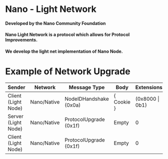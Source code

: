 # Nano - Light Network
#### Developed by the Nano Community Foundation
#### Nano Light Network is a protocol which allows for Protocol Improvements.
#### We develop the light net implementation of Nano Node.

# Example of Network Upgrade
| Sender | Network | Message Type | Body | Extensions |
|   --   |   ---   |      --      |  --  |     --     |
| Client (Light Node) | Nano/Native | NodeIDHandshake (0x0a) | { Cookie } | (0x8000 \| 0b1)
| Server (Light Node) | Nano/Native | ProtocolUpgrade (0x1f) | Empty | 0
| Client (Light Node) | Nano/Native | ProtocolUpgrade (0x1f) | Empty | 0
